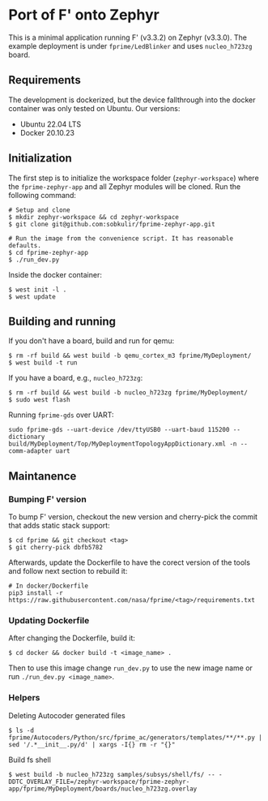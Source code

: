 # Port of F' onto Zephyr

This is a minimal application running F' (v3.3.2) on Zephyr (v3.3.0). The example deployment is under `fprime/LedBlinker` and uses `nucleo_h723zg` board.

## Requirements

The development is dockerized, but the device fallthrough into the docker container was only tested on
Ubuntu. Our versions:
* Ubuntu 22.04 LTS
* Docker 20.10.23

## Initialization

The first step is to initialize the workspace folder (`zephyr-workspace`) where
the ``fprime-zephyr-app`` and all Zephyr modules will be cloned. Run the following
command:

```shell
# Setup and clone
$ mkdir zephyr-workspace && cd zephyr-workspace
$ git clone git@github.com:sobkulir/fprime-zephyr-app.git

# Run the image from the convenience script. It has reasonable defaults.
$ cd fprime-zephyr-app
$ ./run_dev.py
```

Inside the docker container:
```shell
$ west init -l .
$ west update
```

## Building and running

If you don't have a board, build and run for qemu:
```shell
$ rm -rf build && west build -b qemu_cortex_m3 fprime/MyDeployment/
$ west build -t run
```

If you have a board, e.g., `nucleo_h723zg`:
```shell
$ rm -rf build && west build -b nucleo_h723zg fprime/MyDeployment/
$ sudo west flash
```

Running `fprime-gds` over UART:
```
sudo fprime-gds --uart-device /dev/ttyUSB0 --uart-baud 115200 --dictionary build/MyDeployment/Top/MyDeploymentTopologyAppDictionary.xml -n --comm-adapter uart

```

## Maintanence

### Bumping F' version
To bump F' version, checkout the new version and cherry-pick the commit that adds static stack support:
```shell
$ cd fprime && git checkout <tag>
$ git cherry-pick dbfb5782
```

Afterwards, update the Dockerfile to have the corect version of the tools and follow next section to rebuild it:
```shell
# In docker/Dockerfile
pip3 install -r https://raw.githubusercontent.com/nasa/fprime/<tag>/requirements.txt
```

### Updating Dockerfile
After changing the Dockerfile, build it:

```shell
$ cd docker && docker build -t <image_name> .
```

Then to use this image change `run_dev.py` to use the new image name or run `./run_dev.py <image_name>`.

### Helpers

Deleting Autocoder generated files

```shell
$ ls -d fprime/Autocoders/Python/src/fprime_ac/generators/templates/**/**.py | sed '/.*__init__.py/d' | xargs -I{} rm -r "{}"
```

Build fs shell

```shell
$ west build -b nucleo_h723zg samples/subsys/shell/fs/ -- -DDTC_OVERLAY_FILE=/zephyr-workspace/fprime-zephyr-app/fprime/MyDeployment/boards/nucleo_h723zg.overlay
```

